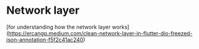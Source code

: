 # Network layer
[for understanding how the network layer works]
(https://ercangp.medium.com/clean-network-layer-in-flutter-dio-freezed-json-annotation-f5f2c41ac240)

 
